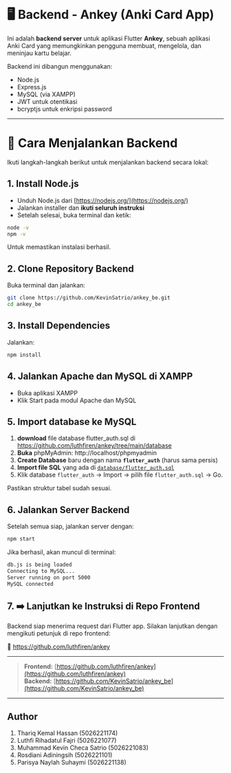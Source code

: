 # 🖥️ Backend - Ankey (Anki Card App)

Ini adalah **backend server** untuk aplikasi Flutter **Ankey**, sebuah aplikasi Anki Card yang memungkinkan pengguna membuat, mengelola, dan meninjau kartu belajar.

Backend ini dibangun menggunakan:
- Node.js
- Express.js
- MySQL (via XAMPP)
- JWT untuk otentikasi
- bcryptjs untuk enkripsi password

---

# 🚀 Cara Menjalankan Backend

Ikuti langkah-langkah berikut untuk menjalankan backend secara lokal:

## 1. Install Node.js

- Unduh Node.js dari [https://nodejs.org/](https://nodejs.org/)
- Jalankan installer dan **ikuti seluruh instruksi**
- Setelah selesai, buka terminal dan ketik:

```bash
node -v
npm -v
```

Untuk memastikan instalasi berhasil.

## 2. Clone Repository Backend
Buka terminal dan jalankan:

```bash
git clone https://github.com/KevinSatrio/ankey_be.git
cd ankey_be
```

## 3. Install Dependencies
Jalankan:

```bash
npm install
```

## 4. Jalankan Apache dan MySQL di XAMPP
- Buka aplikasi XAMPP
- Klik Start pada modul Apache dan MySQL

## 5. Import database ke MySQL
1. **download** file database flutter_auth.sql di https://github.com/luthfiren/ankey/tree/main/database
2. **Buka** phpMyAdmin: http://localhost/phpmyadmin
3. **Create Database** baru dengan nama **`flutter_auth`** (harus sama persis)
4. **Import file SQL** yang ada di [`database/flutter_auth.sql`](database/flutter_auth.sql)
5. Klik database `flutter_auth` → Import → pilih file `flutter_auth.sql` → Go.

Pastikan struktur tabel sudah sesuai.

## 6. Jalankan Server Backend
Setelah semua siap, jalankan server dengan:

```bash
npm start
```

Jika berhasil, akan muncul di terminal:

```bash
db.js is being loaded
Connecting to MySQL...
Server running on port 5000
MySQL connected
```

## 7. ➡️ Lanjutkan ke Instruksi di Repo Frontend
Backend siap menerima request dari Flutter app. Silakan lanjutkan dengan mengikuti petunjuk di repo frontend:

🔗 https://github.com/luthfiren/ankey

---

> **Frontend:** [https://github.com/luthfiren/ankey](https://github.com/luthfiren/ankey)  
> **Backend:** [https://github.com/KevinSatrio/ankey_be](https://github.com/KevinSatrio/ankey_be)

---

## Author
1. Thariq Kemal Hassan			(5026221174) 
2. Luthfi Rihadatul Fajri		(5026221077)
3. Muhammad Kevin Checa Satrio	(5026221083)
4. Rosdiani Adiningsih			(5026221101)
5. Parisya Naylah Suhaymi		(5026221138)

